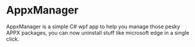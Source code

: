 # AppxManager

AppxManager is a simple C# wpf app to help you manage those pesky APPX packages, you can now uninstall stuff like microsoft edge in a single click.
